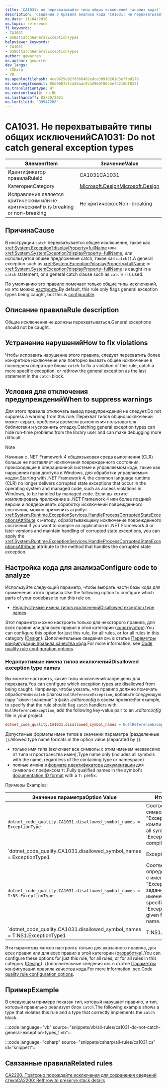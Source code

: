 ```yaml
---
title: 'CA1031: не перехватывайте типы общих исключений (анализ кода)'
description: 'Сведения о правиле анализа кода "CA1031: не перехватывайте типы общих исключений"'
ms.date: 11/04/2016
ms.topic: reference
f1_keywords:
- CA1031
- DoNotCatchGeneralExceptionTypes
helpviewer_keywords:
- CA1031
- DoNotCatchGeneralExceptionTypes
author: gewarren
ms.author: gewarren
dev_langs:
- CSharp
- VB
ms.openlocfilehash: 4ce9629a92f85b6402edce30916261d3effbd176
ms.sourcegitcommit: 05d0087dfca85aac9ca2960f86c5efd218bf833f
ms.translationtype: HT
ms.contentlocale: ru-RU
ms.lasthandoff: 03/30/2021
ms.locfileid: "99547288"
---
```

# <a name="ca1031-do-not-catch-general-exception-types"></a><span data-ttu-id="a0242-103">CA1031. Не перехватывайте типы общих исключений</span><span class="sxs-lookup"><span data-stu-id="a0242-103">CA1031: Do not catch general exception types</span></span>

| <span data-ttu-id="a0242-104">Элемент</span><span class="sxs-lookup"><span data-stu-id="a0242-104">Item</span></span>                                     | <span data-ttu-id="a0242-105">Значение</span><span class="sxs-lookup"><span data-stu-id="a0242-105">Value</span></span>            |
|------------------------------------------|------------------|
| <span data-ttu-id="a0242-106">Идентификатор правила</span><span class="sxs-lookup"><span data-stu-id="a0242-106">RuleId</span></span>                                   | <span data-ttu-id="a0242-107">CA1031</span><span class="sxs-lookup"><span data-stu-id="a0242-107">CA1031</span></span>           |
| <span data-ttu-id="a0242-108">Категория</span><span class="sxs-lookup"><span data-stu-id="a0242-108">Category</span></span>                                 | [<span data-ttu-id="a0242-109">Microsoft.Design</span><span class="sxs-lookup"><span data-stu-id="a0242-109">Microsoft.Design</span></span>](design-warnings.md) |
| <span data-ttu-id="a0242-110">Исправление является критическим или не критическим</span><span class="sxs-lookup"><span data-stu-id="a0242-110">Fix is breaking or non-breaking</span></span> | <span data-ttu-id="a0242-111">Не критическое</span><span class="sxs-lookup"><span data-stu-id="a0242-111">Non-breaking</span></span>     |

## <a name="cause"></a><span data-ttu-id="a0242-112">Причина</span><span class="sxs-lookup"><span data-stu-id="a0242-112">Cause</span></span>

<span data-ttu-id="a0242-113">В инструкции `catch` перехватывается общее исключение, такое как <xref:System.Exception?displayProperty=fullName> или <xref:System.SystemException?displayProperty=fullName>, или используется общее предложение catch, такое как `catch()`.</span><span class="sxs-lookup"><span data-stu-id="a0242-113">A general exception such as <xref:System.Exception?displayProperty=fullName> or <xref:System.SystemException?displayProperty=fullName> is caught in a `catch` statement, or a general catch clause such as `catch()` is used.</span></span>

<span data-ttu-id="a0242-114">По умолчанию это правило помечает только общие типы исключений, но это можно [настроить](#configure-code-to-analyze).</span><span class="sxs-lookup"><span data-stu-id="a0242-114">By default, this rule only flags general exception types being caught, but this is [configurable](#configure-code-to-analyze).</span></span>

## <a name="rule-description"></a><span data-ttu-id="a0242-115">Описание правила</span><span class="sxs-lookup"><span data-stu-id="a0242-115">Rule description</span></span>

<span data-ttu-id="a0242-116">Общие исключения не должны перехватываться.</span><span class="sxs-lookup"><span data-stu-id="a0242-116">General exceptions should not be caught.</span></span>

## <a name="how-to-fix-violations"></a><span data-ttu-id="a0242-117">Устранение нарушений</span><span class="sxs-lookup"><span data-stu-id="a0242-117">How to fix violations</span></span>

<span data-ttu-id="a0242-118">Чтобы исправить нарушение этого правила, следует перехватить более конкретное исключение или повторно вызвать общее исключение в последнем операторе блока `catch`.</span><span class="sxs-lookup"><span data-stu-id="a0242-118">To fix a violation of this rule, catch a more specific exception, or rethrow the general exception as the last statement in the `catch` block.</span></span>

## <a name="when-to-suppress-warnings"></a><span data-ttu-id="a0242-119">Условия для отключения предупреждений</span><span class="sxs-lookup"><span data-stu-id="a0242-119">When to suppress warnings</span></span>

<span data-ttu-id="a0242-120">Для этого правила отключать вывод предупреждений не следует.</span><span class="sxs-lookup"><span data-stu-id="a0242-120">Do not suppress a warning from this rule.</span></span> <span data-ttu-id="a0242-121">Перехват типов общих исключений может скрыть проблемы времени выполнения пользователя библиотеки и усложнить отладку.</span><span class="sxs-lookup"><span data-stu-id="a0242-121">Catching general exception types can hide run-time problems from the library user and can make debugging more difficult.</span></span>

> [!NOTE]
> <span data-ttu-id="a0242-122">Начиная с .NET Framework 4 общеязыковая среда выполнения (CLR) больше не поставляет исключения поврежденного состояния, происходящие в операционной системе и управляемом коде, такие как нарушения прав доступа в Windows, для обработки управляемым кодом.</span><span class="sxs-lookup"><span data-stu-id="a0242-122">Starting with .NET Framework 4, the common language runtime (CLR) no longer delivers corrupted state exceptions that occur in the operating system and managed code, such as access violations in Windows, to be handled by managed code.</span></span> <span data-ttu-id="a0242-123">Если вы хотите компилировать приложение в .NET Framework 4 или более поздней версии и поддерживать обработку исключений поврежденного состояния, можно применить атрибут <xref:System.Runtime.ExceptionServices.HandleProcessCorruptedStateExceptionsAttribute> к методу, обрабатывающему исключение поврежденного состояния.</span><span class="sxs-lookup"><span data-stu-id="a0242-123">If you want to compile an application in .NET Framework 4 or later versions and maintain handling of corrupted state exceptions, you can apply the <xref:System.Runtime.ExceptionServices.HandleProcessCorruptedStateExceptionsAttribute> attribute to the method that handles the corrupted state exception.</span></span>

## <a name="configure-code-to-analyze"></a><span data-ttu-id="a0242-124">Настройка кода для анализа</span><span class="sxs-lookup"><span data-stu-id="a0242-124">Configure code to analyze</span></span>

<span data-ttu-id="a0242-125">Используйте следующий параметр, чтобы выбрать части базы кода для применения этого правила.</span><span class="sxs-lookup"><span data-stu-id="a0242-125">Use the following option to configure which parts of your codebase to run this rule on.</span></span>

- [<span data-ttu-id="a0242-126">Недопустимые имена типов исключений</span><span class="sxs-lookup"><span data-stu-id="a0242-126">Disallowed exception type names</span></span>](#disallowed-exception-type-names)

<span data-ttu-id="a0242-127">Этот параметр можно настроить только для некоторого правила, для всех правил или для всех правил в этой категории ([конструктор](design-warnings.md)).</span><span class="sxs-lookup"><span data-stu-id="a0242-127">You can configure this option for just this rule, for all rules, or for all rules in this category ([Design](design-warnings.md)).</span></span> <span data-ttu-id="a0242-128">Дополнительные сведения см. в статье [Параметры конфигурации правила качества кода](../code-quality-rule-options.md).</span><span class="sxs-lookup"><span data-stu-id="a0242-128">For more information, see [Code quality rule configuration options](../code-quality-rule-options.md).</span></span>

### <a name="disallowed-exception-type-names"></a><span data-ttu-id="a0242-129">Недопустимые имена типов исключений</span><span class="sxs-lookup"><span data-stu-id="a0242-129">Disallowed exception type names</span></span>

<span data-ttu-id="a0242-130">Вы можете настроить, какие типы исключений запрещены для перехвата.</span><span class="sxs-lookup"><span data-stu-id="a0242-130">You can configure which exception types are disallowed from being caught.</span></span> <span data-ttu-id="a0242-131">Например, чтобы указать, что правило должно помечать обработчики `catch` флагом `NullReferenceException`, добавьте следующую пару "ключ-значение" в файл *.editorconfig* в своем проекте:</span><span class="sxs-lookup"><span data-stu-id="a0242-131">For example, to specify that the rule should flag `catch` handlers with `NullReferenceException`, add the following key-value pair to an *.editorconfig* file in your project:</span></span>

```ini
dotnet_code_quality.CA1031.disallowed_symbol_names = NullReferenceException
```

<span data-ttu-id="a0242-132">Допустимые форматы имен типов в значении параметра (разделенные `|`):</span><span class="sxs-lookup"><span data-stu-id="a0242-132">Allowed type name formats in the option value (separated by `|`):</span></span>

- <span data-ttu-id="a0242-133">только имя типа (включает все символы с этим именем независимо от типа и пространства имен);</span><span class="sxs-lookup"><span data-stu-id="a0242-133">Type name only (includes all symbols with the name, regardless of the containing type or namespace)</span></span>
- <span data-ttu-id="a0242-134">полные имена в [формате идентификатора документации](../../../csharp/programming-guide/xmldoc/processing-the-xml-file.md#id-strings) для символа с префиксом `T:`.</span><span class="sxs-lookup"><span data-stu-id="a0242-134">Fully qualified names in the symbol's [documentation ID format](../../../csharp/programming-guide/xmldoc/processing-the-xml-file.md#id-strings) with a `T:` prefix.</span></span>

<span data-ttu-id="a0242-135">Примеры:</span><span class="sxs-lookup"><span data-stu-id="a0242-135">Examples:</span></span>

| <span data-ttu-id="a0242-136">Значение параметра</span><span class="sxs-lookup"><span data-stu-id="a0242-136">Option Value</span></span> | <span data-ttu-id="a0242-137">Итоги</span><span class="sxs-lookup"><span data-stu-id="a0242-137">Summary</span></span> |
| --- | --- |
|`dotnet_code_quality.CA1031.disallowed_symbol_names = ExceptionType` | <span data-ttu-id="a0242-138">Соответствует всем символам с именем "ExceptionType" в компиляции</span><span class="sxs-lookup"><span data-stu-id="a0242-138">Matches all symbols named 'ExceptionType' in the compilation</span></span>
|`dotnet_code_quality.CA1031.disallowed_symbol_names = ExceptionType1|ExceptionType2` | <span data-ttu-id="a0242-139">Соответствует всем символам с именем "ExceptionType1" или "ExceptionType2" в компиляции</span><span class="sxs-lookup"><span data-stu-id="a0242-139">Matches all symbols named either 'ExceptionType1' or 'ExceptionType2' in the compilation</span></span>
|`dotnet_code_quality.CA1031.disallowed_symbol_names = T:NS.ExceptionType` | <span data-ttu-id="a0242-140">Соответствует определенным типам с именем "ExceptionType" и заданным полным именем.</span><span class="sxs-lookup"><span data-stu-id="a0242-140">Matches specific types named 'ExceptionType' with given fully qualified name.</span></span>
|`dotnet_code_quality.CA1031.disallowed_symbol_names = T:NS1.ExceptionType1|T:NS1.ExceptionType2` | <span data-ttu-id="a0242-141">Соответствует типам с именами "ExceptionType1" и "ExceptionType2" с соответствующими полными именами</span><span class="sxs-lookup"><span data-stu-id="a0242-141">Matches types named 'ExceptionType1' and 'ExceptionType2' with respective fully qualified names</span></span>

<span data-ttu-id="a0242-142">Эти параметры можно настроить только для указанного правила, для всех правил или для всех правил в этой категории ([разработка](design-warnings.md)).</span><span class="sxs-lookup"><span data-stu-id="a0242-142">You can configure these options for just this rule, for all rules, or for all rules in this category ([Design](design-warnings.md)).</span></span> <span data-ttu-id="a0242-143">Дополнительные сведения см. в статье [Параметры конфигурации правила качества кода](../code-quality-rule-options.md).</span><span class="sxs-lookup"><span data-stu-id="a0242-143">For more information, see [Code quality rule configuration options](../code-quality-rule-options.md).</span></span>

## <a name="example"></a><span data-ttu-id="a0242-144">Пример</span><span class="sxs-lookup"><span data-stu-id="a0242-144">Example</span></span>

<span data-ttu-id="a0242-145">В следующем примере показан тип, который нарушает правило, и тип, который правильно реализует блок `catch`.</span><span class="sxs-lookup"><span data-stu-id="a0242-145">The following example shows a type that violates this rule and a type that correctly implements the `catch` block.</span></span>

:::code language="vb" source="snippets/vb/all-rules/ca1031-do-not-catch-general-exception-types_1.vb":::

:::code language="csharp" source="snippets/csharp/all-rules/ca1031.cs" id="snippet1":::

## <a name="related-rules"></a><span data-ttu-id="a0242-146">Связанные правила</span><span class="sxs-lookup"><span data-stu-id="a0242-146">Related rules</span></span>

[<span data-ttu-id="a0242-147">CA2200. Повторно порождайте исключения для сохранения сведений стека</span><span class="sxs-lookup"><span data-stu-id="a0242-147">CA2200: Rethrow to preserve stack details</span></span>](ca2200.md)
